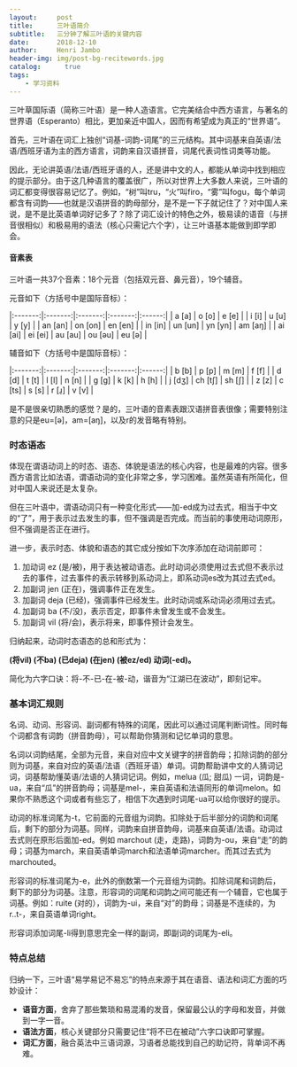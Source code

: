 ```yaml
---
layout:     post
title:      三叶语简介
subtitle:   三分钟了解三叶语的关键内容
date:       2018-12-10
author:     Henri Jambo
header-img: img/post-bg-recitewords.jpg
catalog: 	  true
tags:
    - 学习资料
---
```



三叶草国际语（简称三叶语）是一种人造语言。它完美结合中西方语言，与著名的世界语（Esperanto）相比，更加亲近中国人，因而有希望成为真正的“世界语”。

首先，三叶语在词汇上独创“词基-词韵-词尾”的三元结构。其中词基来自英语/法语/西班牙语为主的西方语言，词韵来自汉语拼音，词尾代表词性词类等功能。
​
​
​
​
​
​
 
 
因此，无论讲英语/法语/西班牙语的人，还是讲中文的人，都能从单词中找到相应的提示部分。由于这几种语言的覆盖很广，所以对世界上大多数人来说，三叶语的词汇都变得很容易记忆了。
​
例如，“树”叫tru，“火”叫firo，“雾”叫fogu，每个单词都含有词韵——也就是汉语拼音的韵母部分，是不是一下子就记住了？对中国人来说，是不是比英语单词好记多了？
​
除了词汇设计的特色之外，极易读的语音（与拼音很相似）和极易用的语法（核心只需记六个字），让三叶语基本能做到即学即会。
 
 
#### 音素表

三叶语一共37个音素：18个元音（包括双元音、鼻元音），19个辅音。

元音如下（方括号中是国际音标）：

|:-------:|:-------:|:-------:|:-------:|:------:|
| a  [a]  | o  [o]  | e  [e]  |
| i  [i]  | u  [u]  | y  [y]  |
| an [an] | on [on] | en [en] |
| in [in] | un [un] | yn [yn] | am [aŋ] |
| ai [ai] | ei [ei] | au [au] | ou [əu] | eu [ə] |

辅音如下（方括号中是国际音标）：

|:-------:|:-------:|:-------:|:-------:|:------:|
| b  [b]  | p  [p]  | m  [m]  | f  [f]  |
| d  [d]  | t  [t]  | l  [l]  | n  [n]  |
| g  [g]  | k  [k]  | h  [h]  |
| j  [dʒ] | ch [tʃ] | sh [ʃ]  | 
| z  [z]  | c  [ts] | s  [s]  | r  [ɹ̠]  | v  [v]  |

是不是很亲切熟悉的感觉？是的，三叶语的音素表跟汉语拼音表很像；需要特别注意的只是eu=[ə]，am=[aŋ]，以及r的发音略有特别。
 
### 时态语态
 
体现在谓语动词上的时态、语态、体貌是语法的核心内容，也是最难的内容。很多西方语言比如法语，谓语动词的变化非常之多，学习困难。虽然英语有所简化，但对中国人来说还是太复杂。
 
但在三叶语中，谓语动词只有一种变化形式——加-ed成为过去式，相当于中文的“了”，用于表示过去发生的事，但不强调是否完成。而当前的事使用动词原形，但不强调是否正在进行。
 
进一步，表示时态、体貌和语态的其它成分按如下次序添加在动词前即可：
 
1. 加动词 ez (是/被)，用于表达被动语态。此时动词必须使用过去式但不表示过去的事件，过去事件的表示转移到系动词上，即系动词es改为其过去式ed。
2. 加副词 jen (正在)，强调事件正在发生。
3. 加副词 deja (已经)，强调事件已经发生。此时动词或系动词必须用过去式。
4. 加副词 ba (不/没)，表示否定，即事件未曾发生或不会发生。
5. 加副词 vil (将/会)，表示将来，即事件预计会发生。
​

归纳起来，动词时态语态的总和形式为：
​

**(将vil) (不ba) (已deja) (在jen) (被ez/ed) 动词(-ed)。**
​

简化为六字口诀：将-不-已-在-被-动，谐音为“江湖已在波动”，即刻记牢。
 
 
### 基本词汇规则
 
名词、动词、形容词、副词都有特殊的词尾，因此可以通过词尾判断词性。同时每个词都含有词韵（拼音韵母），可以帮助你猜测和记忆单词的意思。
 
名词以词韵结尾，全部为元音，来自对应中文关键字的拼音韵母；扣除词韵的部分则为词基，来自对应的英语/法语（西班牙语）单词。词韵帮助讲中文的人猜词记词，词基帮助懂英语/法语的人猜词记词。例如，melua (瓜; 甜瓜) 一词，词韵是-ua，来自“瓜”的拼音韵母；词基是mel-，来自英语和法语同形的单词melon。如果你不熟悉这个词或者有些忘了，相信下次遇到时词尾-ua可以给你很好的提示。
 
动词的标准词尾为-t，它前面的元音组为词韵。扣除处于后半部分的词韵和词尾后，剩下的部分为词基。同样，词韵来自拼音韵母，词基来自英语/法语。动词过去式则在原形后面加-ed。例如 marchout (走，走路)，词韵为-ou，来自“走”的韵母；词基为march，来自英语单词march和法语单词marcher。而其过去式为marchouted。
 
形容词的标准词尾为-e，此外的倒数第一个元音组为词韵。扣除词尾和词韵后，剩下的部分为词基。注意，形容词的词尾和词韵之间可能还有一个辅音，它也属于词基。例如：ruite (对的），词韵为-ui，来自“对”的韵母；词基是不连续的，为r..t-，来自英语单词right。
 
形容词添加词尾-li得到意思完全一样的副词，即副词的词尾为-eli。
 
 
### 特点总结
​
归纳一下，三叶语“易学易记不易忘”的特点来源于其在语音、语法和词汇方面的巧妙设计：
 
* **语音方面**，舍弃了那些繁琐和易混淆的发音，保留最公认的字母和发音，并做到一字一音。
* **语法方面**，核心关键部分只需要记住“将不已在被动”六字口诀即可掌握。
* **词汇方面**，融合英法中三语词源，习语者总能找到自己的助记符，背单词不再难。
